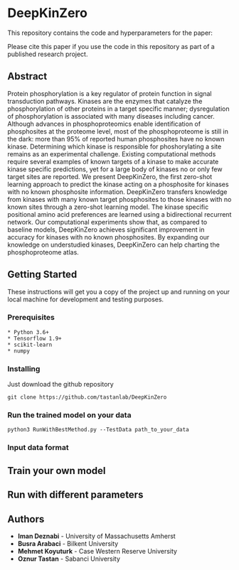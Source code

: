 # DeepKinZero
This repository contains the code and hyperparameters for the paper:


Please cite this paper if you use the code in this repository as part of a published research project.

## Abstract
Protein phosphorylation is a key regulator of protein function in signal transduction pathways. Kinases are the enzymes that catalyze the phosphorylation of other proteins in a target specific manner; dysregulation of phosphorylation is associated with many diseases including cancer.  Although advances in phosphoproteomics enable identification of phosphosites at the proteome level, most of the phosphoproteome is still in the dark:  more than 95% of reported human phosphosites have no known kinase. Determining which kinase is responsible for phoshorylating a site remains as an experimental challenge. Existing computational methods require several examples of known targets of a kinase to make accurate kinase specific predictions, yet for a large body of kinases no or only few target sites are reported. We present DeepKinZero, the first zero-shot learning approach to predict the kinase acting on a phosphosite for kinases with no known phosphosite information. DeepKinZero transfers knowledge from kinases with many known target phosphosites to those kinases with no known sites through a zero-shot learning model. The kinase specific positional amino acid preferences are learned using a  bidirectional recurrent network. Our computational experiments show that, as compared to baseline models, DeepKinZero achieves significant improvement in accuracy for kinases with no known phosphosites. By expanding  our knowledge on understudied kinases, DeepKinZero can help charting the phosphoproteome atlas.

## Getting Started

These instructions will get you a copy of the project up and running on your local machine for development and testing purposes.

### Prerequisites
```
* Python 3.6+
* Tensorflow 1.9+
* scikit-learn
* numpy
```

### Installing

Just download the github repository
```
git clone https://github.com/tastanlab/DeepKinZero
```

### Run the trained model on your data

```
python3 RunWithBestMethod.py --TestData path_to_your_data
```

### Input data format

## Train your own model

## Run with different parameters

## Authors

* **Iman Deznabi** - University of Massachusetts Amherst
* **Busra Arabaci** - Bilkent University
* **Mehmet Koyuturk** - Case Western Reserve University
* **Oznur Tastan** - Sabanci University
